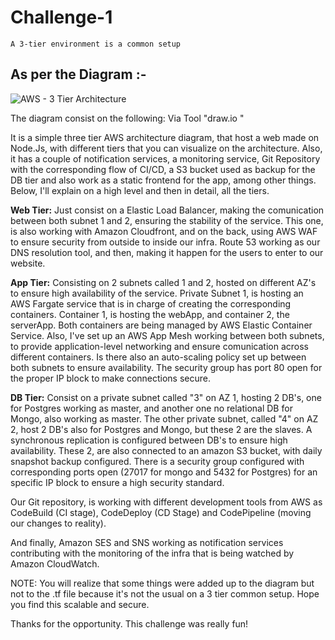 # Challenge-1
```shell
A 3-tier environment is a common setup
```

## As per the Diagram :- 

![AWS - 3 Tier Architecture](https://user-images.githubusercontent.com/45506092/180610724-c4096e39-8491-4092-a8b2-444ee2aedc6c.jpg)

The diagram consist on the following: Via Tool "draw.io "

It is a simple three tier AWS architecture diagram, that host a web made on Node.Js, with different tiers that you can visualize on the architecture. Also, it has a couple of notification services, a monitoring service, Git Repository with the corresponding flow of CI/CD, a S3 bucket used as backup for the DB tier and also work as a static frontend for the app, among other things. Below, I'll explain on a high level and then in detail, all the tiers.

**Web Tier:** Just consist on a Elastic Load Balancer, making the comunication between both subnet 1 and 2, ensuring the stability of the service. This one, is also working with Amazon Cloudfront, and on the back, using AWS WAF to ensure security from outside to inside our infra. Route 53 working as our DNS resolution tool, and then, making it happen for the users to enter to our website.

**App Tier:** Consisting on 2 subnets called 1 and 2, hosted on different AZ's to ensure high availability of the service. Private Subnet 1, is hosting an AWS Fargate service that is in charge of creating the corresponding containers. Container 1, is hosting the webApp, and container 2, the serverApp. Both containers are being managed by AWS Elastic Container Service. Also, I've set up an AWS App Mesh working between both subnets, to provide application-level networking and ensure comunication across different containers. Is there also an auto-scaling policy set up between both subnets to ensure availability. The security group has port 80 open for the proper IP block to make connections secure.

**DB Tier:** Consist on a private subnet called "3" on AZ 1, hosting 2 DB's, one for Postgres working as master, and another one no relational DB for Mongo, also working as master. The other private subnet, called "4" on AZ 2, host 2 DB's also for Postgres and Mongo, but these 2 are the slaves. A synchronous replication is configured between DB's to ensure high availability. These 2, are also connected to an amazon S3 bucket, with daily snapshot backup configured. There is a security group configured with corresponding ports open (27017 for mongo and 5432 for Postgres) for an specific IP block to ensure a high security standard.

Our Git repository, is working with different development tools from AWS as CodeBuild (CI stage), CodeDeploy (CD Stage) and CodePipeline (moving our changes to reality).

And finally, Amazon SES and SNS working as notification services contributing with the monitoring of the infra that is being watched by Amazon CloudWatch.

NOTE: You will realize that some things were added up to the diagram but not to the .tf file because it's not the usual on a 3 tier common setup. Hope you find this scalable and secure.

Thanks for the opportunity. This challenge was really fun!
